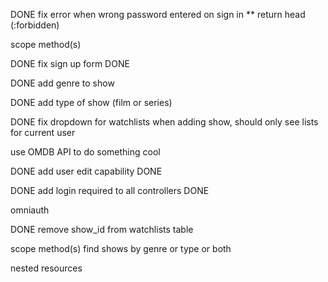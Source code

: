 DONE fix error when wrong password entered on sign in ** return head (:forbidden)

scope method(s)

DONE fix sign up form DONE

DONE add genre to show

DONE add type of show (film or series)

DONE fix dropdown for watchlists when adding show, should only see lists for current user

use OMDB API to do something cool

DONE add user edit capability DONE

DONE add login required to all controllers DONE

omniauth

DONE remove show_id from watchlists table

scope method(s)
  find shows by genre or type or both

  nested resources

